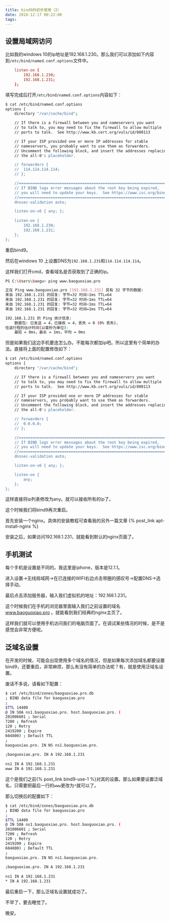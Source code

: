 ```yaml
---
title: bind9的初步使用（2）
date: 2018-12-17 00:22:00
tags:
---
```

## 设置局域网访问

比如我的windows 10的ip地址是192.168.1.230。那么我们可以添加如下内容到`/etc/bind/named.conf.options`文件中。

```conf
    listen-on {
        192.168.1.230;
        192.168.1.231;
    };
```

填写完成后打开`/etc/bind/named.conf.options`内容如下：

```bash
$ cat /etc/bind/named.conf.options 
options {
	directory "/var/cache/bind";

	// If there is a firewall between you and nameservers you want
	// to talk to, you may need to fix the firewall to allow multiple
	// ports to talk.  See http://www.kb.cert.org/vuls/id/800113

	// If your ISP provided one or more IP addresses for stable 
	// nameservers, you probably want to use them as forwarders.  
	// Uncomment the following block, and insert the addresses replacing 
	// the all-0's placeholder.

	// forwarders {
	//	114.114.114.114;
	// };

	//========================================================================
	// If BIND logs error messages about the root key being expired,
	// you will need to update your keys.  See https://www.isc.org/bind-keys
	//========================================================================
	dnssec-validation auto;

	listen-on-v6 { any; };
    
    listen-on {
        192.168.1.230;
        192.168.1.231;
    };
};
```

重启bind9。

然后在windows 10 上设置DNS为`192.168.1.231`和`114.114.114.114`。

这样我们打开cmd，查看域名是否获取到了正确的ip。

```bash
PS C:\Users\baogu> ping www.baoguoxiao.pro

正在 Ping www.baoguoxiao.pro [192.168.1.231] 具有 32 字节的数据:
来自 192.168.1.231 的回复: 字节=32 时间<1ms TTL=64
来自 192.168.1.231 的回复: 字节=32 时间<1ms TTL=64
来自 192.168.1.231 的回复: 字节=32 时间<1ms TTL=64
来自 192.168.1.231 的回复: 字节=32 时间=1ms TTL=64

192.168.1.231 的 Ping 统计信息:
    数据包: 已发送 = 4，已接收 = 4，丢失 = 0 (0% 丢失)，
往返行程的估计时间(以毫秒为单位):
    最短 = 0ms，最长 = 1ms，平均 = 0ms
```

但是如果我们这边手机要连怎么办。不能每次都加ip吧。所以这里有个简单的办法。直接将上面的配置修改如下：

```bash
$ cat /etc/bind/named.conf.options 
options {
	directory "/var/cache/bind";

	// If there is a firewall between you and nameservers you want
	// to talk to, you may need to fix the firewall to allow multiple
	// ports to talk.  See http://www.kb.cert.org/vuls/id/800113

	// If your ISP provided one or more IP addresses for stable 
	// nameservers, you probably want to use them as forwarders.  
	// Uncomment the following block, and insert the addresses replacing 
	// the all-0's placeholder.

	// forwarders {
	// 	0.0.0.0;
	// };

	//========================================================================
	// If BIND logs error messages about the root key being expired,
	// you will need to update your keys.  See https://www.isc.org/bind-keys
	//========================================================================
	dnssec-validation auto;

	listen-on-v6 { any; };

    listen-on {
        any;
    };
};
```

这样直接将ip列表修改为any。就可以接收所有的ip了。

这个时候我们将bind9再次重启。

首先安装一个nginx。具体的安装教程可查看我的另外一篇文章 {% post_link apt-install-nginx %}

安装之后，如果访问192.168.1.231，就能看到默认的nginx页面了。

## 手机测试

每个手机是设置是不同的。我这里是iphone，版本是12.1.1。

进入设置->无线局域网->在已连接的WIFI右边点击带圈的感叹号->配置DNS->选择手动。

最后点击添加服务器，输入我们虚拟机的地址：192.168.1.231。

这个时候我们在手机的浏览器里面输入我们之前设置的域名 www.baoguoxiao.pro 。就能看到我们经典的nginx主页了。

这样我们就可以使用手机访问我们的电脑页面了。在调试某些情况的时候，是不是感觉会非常方便呢。

## 泛域名设置

在开发的时候，可能会出现使用多个域名的情况，但是如果每次添加域名都要设置bind9，还要重启，非常麻烦，那么有没有简单的办法呢？有，就是使用泛域名设置。

废话不多说，请看如下配置：

```bash
$ cat /etc/bind/zones/baoguoxiao.pro.db 
; BIND data file for baoguoxiao.pro
;
$TTL 14400
@ IN SOA ns1.baoguoxiao.pro. host.baoguoxiao.pro. (
201006601 ; Serial
7200 ; Refresh
120 ; Retry
2419200 ; Expire
604800) ; Default TTL
;
baoguoxiao.pro. IN NS ns1.baoguoxiao.pro.
 
;baoguoxiao.pro. IN A 192.168.1.231
 
ns1 IN A 192.168.1.231
www IN A 192.168.1.231
```

这个是我们之前{% post_link bind9-use-1 %}对其的设置。那么如果要设置泛域名，只需要把最后一行的`www`更改为`*`就可以了。

那么切换后的配置如下：

```bash
$ cat /etc/bind/zones/baoguoxiao.pro.db 
; BIND data file for baoguoxiao.pro
;
$TTL 14400
@ IN SOA ns1.baoguoxiao.pro. host.baoguoxiao.pro. (
201006601 ; Serial
7200 ; Refresh
120 ; Retry
2419200 ; Expire
604800) ; Default TTL
;
baoguoxiao.pro. IN NS ns1.baoguoxiao.pro.
 
;baoguoxiao.pro. IN A 192.168.1.231
 
ns1 IN A 192.168.1.231
* IN A 192.168.1.231
```

最后重启一下，那么泛域名设置就成功了。

不早了，要去睡觉了。

晚安。
